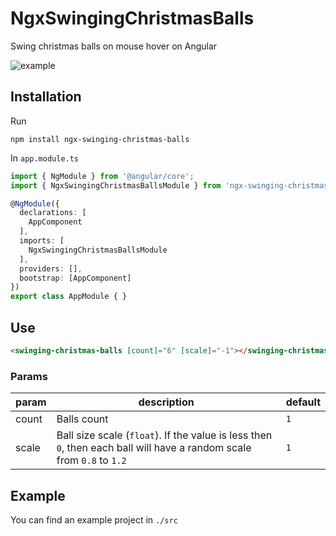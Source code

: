 # NgxSwingingChristmasBalls

Swing christmas balls on mouse hover on Angular

![example](./projects/ngx-swinging-christmas-balls/assets/example.gif)

## Installation

Run
``` shell
npm install ngx-swinging-christmas-balls
```

In `app.module.ts`
``` ts
import { NgModule } from '@angular/core';
import { NgxSwingingChristmasBallsModule } from 'ngx-swinging-christmas-balls';

@NgModule({
  declarations: [
    AppComponent
  ],
  imports: [
    NgxSwingingChristmasBallsModule
  ],
  providers: [],
  bootstrap: [AppComponent]
})
export class AppModule { }
```

## Use

``` html
<swinging-christmas-balls [count]="6" [scale]="-1"></swinging-christmas-balls>
```

### Params
|param|description|default|
|---|---|---|
|count| Balls count |`1`|
|scale| Ball size scale (`float`). If the value is less then `0`, then each ball will have a random scale from `0.8` to `1.2` | `1` |

## Example
You can find an example project in `./src`